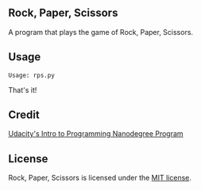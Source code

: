## Rock, Paper, Scissors

A program that plays the game of Rock, Paper, Scissors.

## Usage

```
Usage: rps.py
```
That's it!

## Credit

[Udacity's Intro to Programming Nanodegree Program](https://www.udacity.com/course/intro-to-programming-nanodegree--nd000)

## License

Rock, Paper, Scissors is licensed under the [MIT license](https://github.com/danrneal/adventure-game/blob/master/LICENSE).
